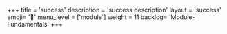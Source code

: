 +++
title = 'success'
description = 'success description'
layout = 'success'
emoji= '📝'
menu_level = ['module']
weight = 11
backlog= 'Module-Fundamentals'
+++


